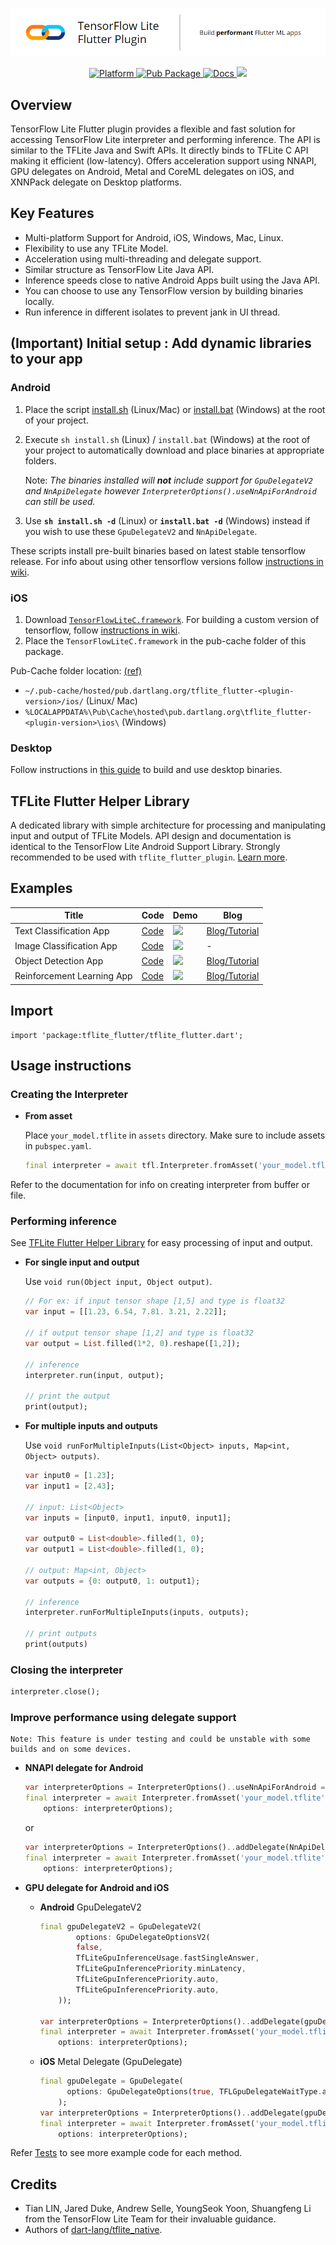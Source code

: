  <p align="center">
    <br>
    <img src="https://github.com/am15h/tflite_flutter_plugin/raw/update_readme/docs/tflite_flutter_cover.png"/>
    </br>
</p>
<p align="center">
 
   <a href="https://flutter.dev">
     <img src="https://img.shields.io/badge/Platform-Flutter-02569B?logo=flutter"
       alt="Platform" />
   </a>
   <a href="https://pub.dartlang.org/packages/tflite_flutter">
     <img src="https://img.shields.io/pub/v/tflite_flutter.svg"
       alt="Pub Package" />
   </a>
    <a href="https://pub.dev/documentation/tflite_flutter/latest/tflite_flutter/tflite_flutter-library.html">
        <img alt="Docs" src="https://readthedocs.org/projects/hubdb/badge/?version=latest">
    </a>
    <a href="https://opensource.org/licenses/Apache-2.0"><img src="https://img.shields.io/badge/License-Apache%202.0-blue.svg"></a>


</a>
</p>

## Overview

TensorFlow Lite Flutter plugin provides a flexible and fast solution for accessing TensorFlow Lite interpreter and performing inference. The API is similar to the TFLite Java and Swift APIs. It directly binds to TFLite C API making it efficient (low-latency). Offers acceleration support using NNAPI, GPU delegates on Android, Metal and CoreML delegates on iOS, and XNNPack delegate on Desktop platforms.


## Key Features

* Multi-platform Support for Android, iOS, Windows, Mac, Linux.
* Flexibility to use any TFLite Model.
* Acceleration using multi-threading and delegate support.
* Similar structure as TensorFlow Lite Java API.
* Inference speeds close to native Android Apps built using the Java API.
* You can choose to use any TensorFlow version by building binaries locally.
* Run inference in different isolates to prevent jank in UI thread.


## (Important) Initial setup : Add dynamic libraries to your app

### Android

1. Place the script [install.sh](https://github.com/am15h/tflite_flutter_plugin/blob/master/install.sh) (Linux/Mac) or [install.bat](https://github.com/am15h/tflite_flutter_plugin/blob/master/install.bat) (Windows) at the root of your project.

2. Execute `sh install.sh` (Linux) / `install.bat` (Windows) at the root of your project to automatically download and place binaries at appropriate folders.

   Note: *The binaries installed will **not** include support for `GpuDelegateV2` and `NnApiDelegate` however `InterpreterOptions().useNnApiForAndroid` can still be used.* 

3. Use **`sh install.sh -d`** (Linux) or **`install.bat -d`** (Windows) instead if you wish to use these `GpuDelegateV2` and `NnApiDelegate`.

These scripts install pre-built binaries based on latest stable tensorflow release. For info about using other tensorflow versions follow [instructions in wiki](https://github.com/am15h/tflite_flutter_plugin/wiki/). 

### iOS

1. Download [`TensorFlowLiteC.framework`](https://github.com/am15h/tflite_flutter_plugin/releases/download/v0.5.0/TensorFlowLiteC.framework.zip). For building a custom version of tensorflow, follow [instructions in wiki](https://github.com/am15h/tflite_flutter_plugin/wiki/). 
2. Place the `TensorFlowLiteC.framework` in the pub-cache folder of this package.

 Pub-Cache folder location: [(ref)](https://dart.dev/tools/pub/cmd/pub-get#the-system-package-cache)

 - `~/.pub-cache/hosted/pub.dartlang.org/tflite_flutter-<plugin-version>/ios/` (Linux/ Mac) 
 - `%LOCALAPPDATA%\Pub\Cache\hosted\pub.dartlang.org\tflite_flutter-<plugin-version>\ios\` (Windows)

### Desktop

Follow instructions in [this guide](https://github.com/am15h/tflite_flutter_plugin/wiki/Building-Desktop-binaries-with-XNNPack-Delegate) to build and use desktop binaries.

## TFLite Flutter Helper Library

A dedicated library with simple architecture for processing and manipulating input and output of TFLite Models. API design and documentation is identical to the TensorFlow Lite Android Support Library. Strongly recommended to be used with `tflite_flutter_plugin`. [Learn more](https://github.com/am15h/tflite_flutter_helper). 

## Examples

|Title|Code|Demo|Blog|
|-----|----|----|----|
|Text Classification App| [Code](https://github.com/am15h/tflite_flutter_plugin/tree/master/example)|<img src="https://github.com/am15h/tflite_flutter_plugin/raw/master/example/demo.gif" width=120/> |[Blog/Tutorial](https://medium.com/@am15hg/text-classification-using-tensorflow-lite-plugin-for-flutter-3b92f6655982)| 
|Image Classification App| [Code](https://github.com/am15h/tflite_flutter_helper/tree/master/example/image_classification)|<img src="https://github.com/am15h/tflite_flutter_helper/raw/master/example/image_classification/demo.gif" width=120/> |-|
|Object Detection App| [Code](https://github.com/am15h/object_detection_flutter)|<img src="https://github.com/am15h/object_detection_flutter/raw/master/object_detection_demo.gif" width=120/> |[Blog/Tutorial](https://medium.com/@am15hg/real-time-object-detection-using-new-tensorflow-lite-flutter-support-ea41263e801d)|
|Reinforcement Learning App| [Code](https://github.com/windmaple/planestrike-flutter)|<img src="https://github.com/windmaple/planestrike-flutter/raw/main/demo.gif" width=120/> |[Blog/Tutorial](https://windmaple.medium.com/playing-a-board-game-on-device-using-tensorflow-lite-and-fluter-a7c865b9aefc)| 

## Import

    import 'package:tflite_flutter/tflite_flutter.dart';

## Usage instructions

### Creating the Interpreter

* **From asset**

    Place `your_model.tflite` in `assets` directory. Make sure to include assets in `pubspec.yaml`.

    ```dart
    final interpreter = await tfl.Interpreter.fromAsset('your_model.tflite');
    ```

Refer to the documentation for info on creating interpreter from buffer or file.

### Performing inference

See [TFLite Flutter Helper Library](https://www.github.com/am15h/tflite_flutter_helper) for easy processing of input and output.

* **For single input and output**

    Use `void run(Object input, Object output)`.
    ```dart
    // For ex: if input tensor shape [1,5] and type is float32
    var input = [[1.23, 6.54, 7.81. 3.21, 2.22]];

    // if output tensor shape [1,2] and type is float32
    var output = List.filled(1*2, 0).reshape([1,2]);

    // inference
    interpreter.run(input, output);

    // print the output
    print(output);
    ```
  
* **For multiple inputs and outputs**

    Use `void runForMultipleInputs(List<Object> inputs, Map<int, Object> outputs)`.

    ```dart
    var input0 = [1.23];  
    var input1 = [2.43];  

    // input: List<Object>
    var inputs = [input0, input1, input0, input1];  

    var output0 = List<double>.filled(1, 0);  
    var output1 = List<double>.filled(1, 0);

    // output: Map<int, Object>
    var outputs = {0: output0, 1: output1};

    // inference  
    interpreter.runForMultipleInputs(inputs, outputs);

    // print outputs
    print(outputs)
    ```

### Closing the interpreter

```dart
interpreter.close();
```

### Improve performance using delegate support

    Note: This feature is under testing and could be unstable with some builds and on some devices.

* **NNAPI delegate for Android**

    ```dart
    var interpreterOptions = InterpreterOptions()..useNnApiForAndroid = true;
    final interpreter = await Interpreter.fromAsset('your_model.tflite',
        options: interpreterOptions);

    ```

    or

    ```dart
    var interpreterOptions = InterpreterOptions()..addDelegate(NnApiDelegate());
    final interpreter = await Interpreter.fromAsset('your_model.tflite',
        options: interpreterOptions);

    ```

* **GPU delegate for Android and iOS**

  * **Android** GpuDelegateV2

    ```dart
    final gpuDelegateV2 = GpuDelegateV2(
            options: GpuDelegateOptionsV2(
            false,
            TfLiteGpuInferenceUsage.fastSingleAnswer,
            TfLiteGpuInferencePriority.minLatency,
            TfLiteGpuInferencePriority.auto,
            TfLiteGpuInferencePriority.auto,
        ));

    var interpreterOptions = InterpreterOptions()..addDelegate(gpuDelegateV2);
    final interpreter = await Interpreter.fromAsset('your_model.tflite',
        options: interpreterOptions);
    ```

  * **iOS** Metal Delegate (GpuDelegate)

    ```dart
    final gpuDelegate = GpuDelegate(
          options: GpuDelegateOptions(true, TFLGpuDelegateWaitType.active),
        );
    var interpreterOptions = InterpreterOptions()..addDelegate(gpuDelegate);
    final interpreter = await Interpreter.fromAsset('your_model.tflite',
        options: interpreterOptions);
    ```

Refer [Tests](https://github.com/am15h/tflite_flutter_plugin/blob/master/example/integration_test/tflite_flutter_test.dart) to see more example code for each method.

## Credits

* Tian LIN, Jared Duke, Andrew Selle, YoungSeok Yoon, Shuangfeng Li from the TensorFlow Lite Team for their invaluable guidance.
* Authors of [dart-lang/tflite_native](https://github.com/dart-lang/tflite_native).